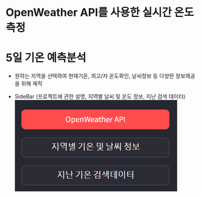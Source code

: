 # OpenWeather API를 사용한 실시간 온도 측정
# 5일 기온 예측분석

- 원하는 지역을 선택하여 현재기온, 최고/저 온도확인, 날씨정보 등 다양한 정보제공을 위해 제작
  
- SideBar (프로젝트에 관한 설명, 지역별 날씨 및 온도 정보, 지난 검색 데이터)
![SideBar](/img/1.png "")